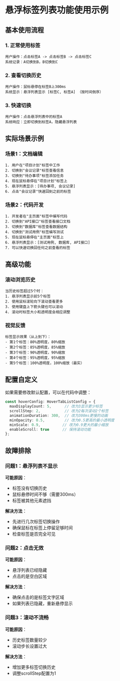 # 悬浮标签列表功能使用示例

## 基本使用流程

### 1. 正常使用标签
```
用户操作：点击标签A -> 点击标签B -> 点击标签C
系统记录：A切换到B，B切换到C
```

### 2. 查看切换历史
```
用户操作：鼠标悬停在标签B上300ms
系统显示：悬浮列表显示 [标签C, 标签A] （按时间倒序）
```

### 3. 快速切换
```
用户操作：点击悬浮列表中的标签A
系统响应：立即切换到标签A，隐藏悬浮列表
```

## 实际场景示例

### 场景1：文档编辑
```
1. 用户在"项目计划"标签中工作
2. 切换到"会议记录"标签查看信息
3. 切换到"待办事项"标签添加任务
4. 现在鼠标悬停在"项目计划"标签上
5. 悬浮列表显示：[待办事项, 会议记录]
6. 点击"会议记录"快速回到之前的标签
```

### 场景2：代码开发
```
1. 开发者在"主页面"标签中编写代码
2. 切换到"API接口"标签查看接口文档
3. 切换到"数据库"标签查看数据结构
4. 切换到"测试用例"标签编写测试
5. 现在鼠标悬停在"主页面"标签上
6. 悬浮列表显示：[测试用例, 数据库, API接口]
7. 可以快速切换回任何之前查看的标签
```

## 高级功能

### 滚动浏览历史
```
当历史标签超过5个时：
1. 悬浮列表显示前5个标签
2. 使用鼠标滚轮向下滚动查看更多
3. 使用键盘上下箭头键也可以滚动
4. 滚动时标签大小和透明度会相应调整
```

### 视觉反馈
```
标签显示效果（从上到下）：
- 第1个标签：80%透明度，80%缩放
- 第2个标签：85%透明度，85%缩放  
- 第3个标签：90%透明度，90%缩放
- 第4个标签：95%透明度，95%缩放
- 第5个标签：100%透明度，100%缩放（最实）
```

## 配置自定义

如果需要修改默认配置，可以在代码中调整：

```typescript
const hoverConfig: HoverTabListConfig = {
  maxDisplayCount: 5,      // 改为3显示更少标签
  scrollStep: 2,           // 改为2每次滚动2个标签
  animationDuration: 300,  // 改为300ms更慢的动画
  minOpacity: 0.5,         // 改为0.5更高的最小透明度
  minScale: 0.9,          // 改为0.9更大的最小缩放
  enableScroll: true      // 保持滚动功能
};
```

## 故障排除

### 问题1：悬浮列表不显示
**可能原因**：
- 标签没有切换历史
- 鼠标悬停时间不够（需要300ms）
- 标签被其他元素遮挡

**解决方法**：
- 先进行几次标签切换操作
- 确保鼠标在标签上停留足够时间
- 检查标签是否完全可见

### 问题2：点击无效
**可能原因**：
- 悬浮列表已经隐藏
- 点击的是空白区域

**解决方法**：
- 确保点击的是标签文字区域
- 如果列表已隐藏，重新悬停显示

### 问题3：滚动不流畅
**可能原因**：
- 历史标签数量较少
- 滚动步长设置过大

**解决方法**：
- 增加更多标签切换历史
- 调整scrollStep配置为1
